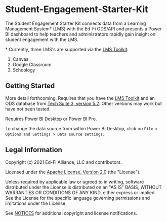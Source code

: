 # Student-Engagement-Starter-Kit

The Student Engagement Starter Kit connects data from a Learning Management
System* (LMS) with the Ed-Fi ODS/API and presents a Power BI dashboard to help
teachers and administrators rapidly gain insight on student engagement with the
LMS.

\* Currently, three LMS's are supported via the [LMS
Toolkit](https://github.com/Ed-Fi-Alliance-OSS/LMS-Toolkit):

1. Canvas
2. Google Classroom
3. Schoology

## Getting Started

More detail forthcoming. Requires that you have the [LMS
Toolkit](https://github.com/Ed-Fi-Alliance-OSS/LMS-Toolkit) and an ODS database
from [Tech Suite 3, version
5.2](https://techdocs.ed-fi.org/pages/viewpage.action?pageId=83798752). Other
versions may work but have not been tested.

Requires Power BI Desktop or Power BI Pro.

To change the data source from within Power BI Desktop, click on `File > Options
and Settings > Data source settings`.

## Legal Information

Copyright (c) 2021 Ed-Fi Alliance, LLC and contributors.

Licensed under the [Apache License, Version 2.0](LICENSE) (the "License").

Unless required by applicable law or agreed to in writing, software distributed
under the License is distributed on an "AS IS" BASIS, WITHOUT WARRANTIES OR
CONDITIONS OF ANY KIND, either express or implied. See the License for the
specific language governing permissions and limitations under the License.

See [NOTICES](NOTICES.md) for additional copyright and license notifications.
